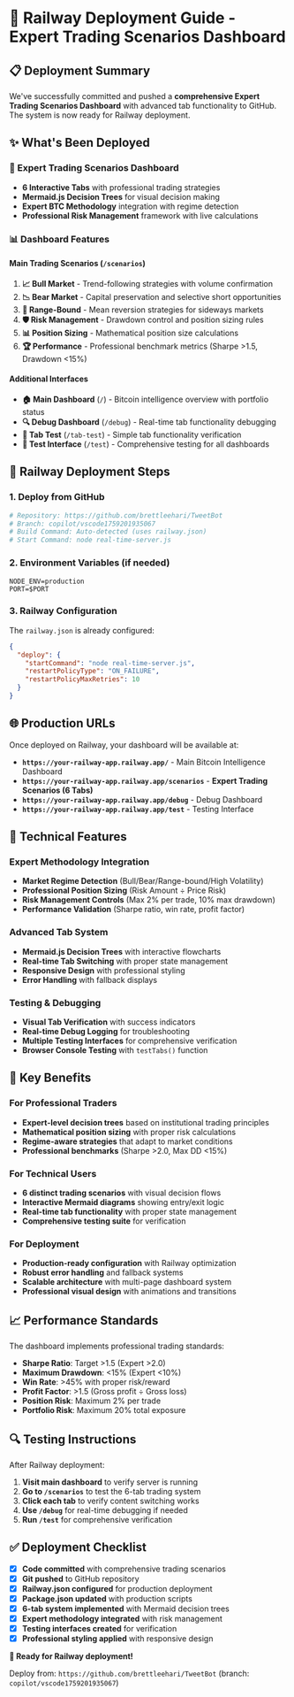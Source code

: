 # 🚀 Railway Deployment Guide - Expert Trading Scenarios Dashboard

## 📋 Deployment Summary

We've successfully committed and pushed a **comprehensive Expert Trading Scenarios Dashboard** with advanced tab functionality to GitHub. The system is now ready for Railway deployment.

## ✨ What's Been Deployed

### **🎯 Expert Trading Scenarios Dashboard**
- **6 Interactive Tabs** with professional trading strategies
- **Mermaid.js Decision Trees** for visual decision making
- **Expert BTC Methodology** integration with regime detection
- **Professional Risk Management** framework with live calculations

### **📊 Dashboard Features**

#### **Main Trading Scenarios (`/scenarios`)**
1. **📈 Bull Market** - Trend-following strategies with volume confirmation
2. **📉 Bear Market** - Capital preservation and selective short opportunities  
3. **🌊 Range-Bound** - Mean reversion strategies for sideways markets
4. **🛡️ Risk Management** - Drawdown control and position sizing rules
5. **📊 Position Sizing** - Mathematical position size calculations
6. **🏆 Performance** - Professional benchmark metrics (Sharpe >1.5, Drawdown <15%)

#### **Additional Interfaces**
- **🏠 Main Dashboard** (`/`) - Bitcoin intelligence overview with portfolio status
- **🔍 Debug Dashboard** (`/debug`) - Real-time tab functionality debugging
- **🧪 Tab Test** (`/tab-test`) - Simple tab functionality verification
- **🧪 Test Interface** (`/test`) - Comprehensive testing for all dashboards

## 🚀 Railway Deployment Steps

### **1. Deploy from GitHub**
```bash
# Repository: https://github.com/brettleehari/TweetBot
# Branch: copilot/vscode1759201935067
# Build Command: Auto-detected (uses railway.json)
# Start Command: node real-time-server.js
```

### **2. Environment Variables** (if needed)
```env
NODE_ENV=production
PORT=$PORT
```

### **3. Railway Configuration**
The `railway.json` is already configured:
```json
{
  "deploy": {
    "startCommand": "node real-time-server.js",
    "restartPolicyType": "ON_FAILURE",
    "restartPolicyMaxRetries": 10
  }
}
```

## 🌐 Production URLs

Once deployed on Railway, your dashboard will be available at:

- **`https://your-railway-app.railway.app/`** - Main Bitcoin Intelligence Dashboard
- **`https://your-railway-app.railway.app/scenarios`** - **Expert Trading Scenarios (6 Tabs)**
- **`https://your-railway-app.railway.app/debug`** - Debug Dashboard
- **`https://your-railway-app.railway.app/test`** - Testing Interface

## 🔧 Technical Features

### **Expert Methodology Integration**
- **Market Regime Detection** (Bull/Bear/Range-bound/High Volatility)
- **Professional Position Sizing** (Risk Amount ÷ Price Risk)
- **Risk Management Controls** (Max 2% per trade, 10% max drawdown)
- **Performance Validation** (Sharpe ratio, win rate, profit factor)

### **Advanced Tab System**
- **Mermaid.js Decision Trees** with interactive flowcharts
- **Real-time Tab Switching** with proper state management
- **Responsive Design** with professional styling
- **Error Handling** with fallback displays

### **Testing & Debugging**
- **Visual Tab Verification** with success indicators
- **Real-time Debug Logging** for troubleshooting
- **Multiple Testing Interfaces** for comprehensive verification
- **Browser Console Testing** with `testTabs()` function

## 🎯 Key Benefits

### **For Professional Traders**
- **Expert-level decision trees** based on institutional trading principles
- **Mathematical position sizing** with proper risk calculations
- **Regime-aware strategies** that adapt to market conditions
- **Professional benchmarks** (Sharpe >2.0, Max DD <15%)

### **For Technical Users**
- **6 distinct trading scenarios** with visual decision flows
- **Interactive Mermaid diagrams** showing entry/exit logic
- **Real-time tab functionality** with proper state management
- **Comprehensive testing suite** for verification

### **For Deployment**
- **Production-ready configuration** with Railway optimization
- **Robust error handling** and fallback systems
- **Scalable architecture** with multi-page dashboard system
- **Professional visual design** with animations and transitions

## 📈 Performance Standards

The dashboard implements professional trading standards:
- **Sharpe Ratio**: Target >1.5 (Expert >2.0)
- **Maximum Drawdown**: <15% (Expert <10%)
- **Win Rate**: >45% with proper risk/reward
- **Profit Factor**: >1.5 (Gross profit ÷ Gross loss)
- **Position Risk**: Maximum 2% per trade
- **Portfolio Risk**: Maximum 20% total exposure

## 🔍 Testing Instructions

After Railway deployment:

1. **Visit main dashboard** to verify server is running
2. **Go to `/scenarios`** to test the 6-tab trading system
3. **Click each tab** to verify content switching works
4. **Use `/debug`** for real-time debugging if needed
5. **Run `/test`** for comprehensive verification

## ✅ Deployment Checklist

- [x] **Code committed** with comprehensive trading scenarios
- [x] **Git pushed** to GitHub repository  
- [x] **Railway.json configured** for production deployment
- [x] **Package.json updated** with production scripts
- [x] **6-tab system implemented** with Mermaid decision trees
- [x] **Expert methodology integrated** with risk management
- [x] **Testing interfaces created** for verification
- [x] **Professional styling applied** with responsive design

**🚀 Ready for Railway deployment!**

Deploy from: `https://github.com/brettleehari/TweetBot` (branch: `copilot/vscode1759201935067`)